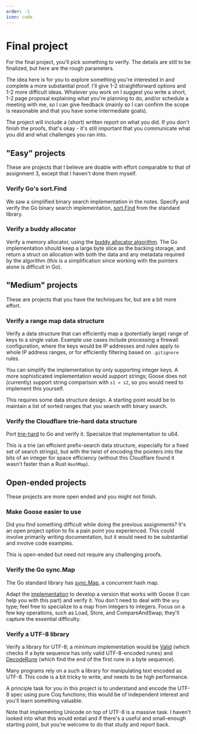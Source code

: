 ```yaml
---
order: -1
icon: code
---
```


# Final project

For the final project, you'll pick something to verify. The details are still to be finalized, but here are the rough parameters.

The idea here is for you to explore something you're interested in and complete a more substantial proof. I'll give 1-2 straightforward options and 1-2 more difficult ideas. Whatever you work on I suggest you write a short, 1-2 page proposal explaining what you're planning to do, and/or schedule a meeting with me, so I can give feedback (mainly so I can confirm the scope is reasonable and that you have some intermediate goals).

The project will include a (short) written report on what you did. If you don't finish the proofs, that's okay - it's still important that you communicate what you did and what challenges you ran into.

## "Easy" projects

These are projects that I believe are doable with effort comparable to that of assignment 3, except that I haven't done them myself.

### Verify Go's sort.Find

We saw a simplified binary search implementation in the notes. Specify and verify the Go binary search implementation, [sort.Find](https://pkg.go.dev/sort#Find) from the standard library.

### Verify a buddy allocator

Verify a memory allocator, using the [buddy allocator algorithm](https://www.geeksforgeeks.org/buddy-system-memory-allocation-technique/). The Go implementation should keep a large byte slice as the backing storage, and return a struct on allocation with both the data and any metadata required by the algorithm (this is a simplification since working with the pointers alone is difficult in Go).

## "Medium" projects

These are projects that you have the techniques for, but are a bit more effort.

### Verify a range map data structure

Verify a data structure that can efficiently map a (potentially large) range of keys to a single value. Example use cases include processing a firewall configuration, where the keys would be IP addresses and rules apply to whole IP address ranges, or for efficiently filtering based on `.gitignore` rules.

You can simplify the implementation by only supporting integer keys. A more sophisticated implementation would support strings; Goose does not (currently) support string comparison with `s1 < s2`, so you would need to implement this yourself.

This requires some data structure design. A starting point would be to maintain a list of sorted ranges that you search with binary search.

### Verify the Cloudflare trie-hard data structure

Port [trie-hard](https://github.com/cloudflare/trie-hard) to Go and verify it. Specialize that implementation to u64.

This is a trie (an efficient prefix-search data structure, especially for a fixed set of search strings), but with the twist of encoding the pointers into the bits of an integer for space efficiency (without this Cloudflare found it wasn't faster than a Rust `HashMap`).

## Open-ended projects

These projects are more open ended and you might not finish.

### Make Goose easier to use

Did you find something difficult while doing the previous assignments? It's an open project option to fix a pain point you experienced. This could involve primarily writing documentation, but it would need to be substantial and involve code examples.

This is open-ended but need not require any challenging proofs.

### Verify the Go sync.Map

The Go standard library has [sync.Map](https://pkg.go.dev/sync#Map), a concurrent hash map.

Adapt the [implementation](https://cs.opensource.google/go/go/+/refs/tags/go1.23.0:src/sync/map.go;l=38) to develop a version that works with Goose (I can help you with this part) and verify it. You don't need to deal with the `any` type; feel free to specialize to a map from integers to integers. Focus on a few key operations, such as Load, Store, and CompareAndSwap; they'll capture the essential difficulty.

### Verify a UTF-8 library

Verify a library for UTF-8; a minimum implementation would be [Valid](https://pkg.go.dev/unicode/utf8@go1.23.1#Valid) (which checks if a byte sequence has only valid UTF-8-encoded runes) and [DecodeRune](https://pkg.go.dev/unicode/utf8@go1.23.1#DecodeRune) (which find the end of the first rune in a byte sequence).

Many programs rely on a such a library for manipulating text encoded as UTF-8. This code is a bit tricky to write, and needs to be high performance.

A principle task for you in this project is to understand and encode the UTF-8 spec using pure Coq functions; this would be of independent interest and you'll learn something valuable.

Note that implementing Unicode on top of UTF-8 is a massive task. I haven't looked into what this would entail and if there's a useful and small-enough starting point, but you're welcome to do that study and report back.
